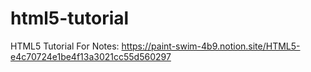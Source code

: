 # html5-tutorial

HTML5 Tutorial
For Notes: https://paint-swim-4b9.notion.site/HTML5-e4c70724e1be4f13a3021cc55d560297
